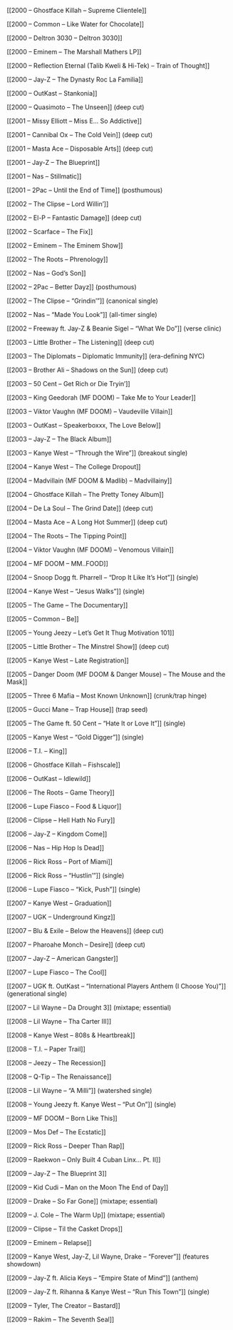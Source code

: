 [[2000 – Ghostface Killah – Supreme Clientele]]

[[2000 – Common – Like Water for Chocolate]]

[[2000 – Deltron 3030 – Deltron 3030]]

[[2000 – Eminem – The Marshall Mathers LP]]

[[2000 – Reflection Eternal (Talib Kweli & Hi-Tek) – Train of Thought]]

[[2000 – Jay-Z – The Dynasty Roc La Familia]]

[[2000 – OutKast – Stankonia]]

[[2000 – Quasimoto – The Unseen]] (deep cut)

[[2001 – Missy Elliott – Miss E… So Addictive]]

[[2001 – Cannibal Ox – The Cold Vein]] (deep cut)

[[2001 – Masta Ace – Disposable Arts]] (deep cut)

[[2001 – Jay-Z – The Blueprint]]

[[2001 – Nas – Stillmatic]]

[[2001 – 2Pac – Until the End of Time]] (posthumous)

[[2002 – The Clipse – Lord Willin’]]

[[2002 – El-P – Fantastic Damage]] (deep cut)

[[2002 – Scarface – The Fix]]

[[2002 – Eminem – The Eminem Show]]

[[2002 – The Roots – Phrenology]]

[[2002 – Nas – God’s Son]]

[[2002 – 2Pac – Better Dayz]] (posthumous)

[[2002 – The Clipse – “Grindin’”]] (canonical single)

[[2002 – Nas – “Made You Look”]] (all-timer single)

[[2002 – Freeway ft. Jay-Z & Beanie Sigel – “What We Do”]] (verse clinic)

[[2003 – Little Brother – The Listening]] (deep cut)

[[2003 – The Diplomats – Diplomatic Immunity]] (era-defining NYC)

[[2003 – Brother Ali – Shadows on the Sun]] (deep cut)

[[2003 – 50 Cent – Get Rich or Die Tryin’]]

[[2003 – King Geedorah (MF DOOM) – Take Me to Your Leader]]

[[2003 – Viktor Vaughn (MF DOOM) – Vaudeville Villain]]

[[2003 – OutKast – Speakerboxxx, The Love Below]]

[[2003 – Jay-Z – The Black Album]]

[[2003 – Kanye West – “Through the Wire”]] (breakout single)

[[2004 – Kanye West – The College Dropout]]

[[2004 – Madvillain (MF DOOM & Madlib) – Madvillainy]]

[[2004 – Ghostface Killah – The Pretty Toney Album]]

[[2004 – De La Soul – The Grind Date]] (deep cut)

[[2004 – Masta Ace – A Long Hot Summer]] (deep cut)

[[2004 – The Roots – The Tipping Point]]

[[2004 – Viktor Vaughn (MF DOOM) – Venomous Villain]]

[[2004 – MF DOOM – MM..FOOD]]

[[2004 – Snoop Dogg ft. Pharrell – “Drop It Like It’s Hot”]] (single)

[[2004 – Kanye West – “Jesus Walks”]] (single)

[[2005 – The Game – The Documentary]]

[[2005 – Common – Be]]

[[2005 – Young Jeezy – Let’s Get It Thug Motivation 101]]

[[2005 – Little Brother – The Minstrel Show]] (deep cut)

[[2005 – Kanye West – Late Registration]]

[[2005 – Danger Doom (MF DOOM & Danger Mouse) – The Mouse and the Mask]]

[[2005 – Three 6 Mafia – Most Known Unknown]] (crunk/trap hinge)

[[2005 – Gucci Mane – Trap House]] (trap seed)

[[2005 – The Game ft. 50 Cent – “Hate It or Love It”]] (single)

[[2005 – Kanye West – “Gold Digger”]] (single)

[[2006 – T.I. – King]]

[[2006 – Ghostface Killah – Fishscale]]

[[2006 – OutKast – Idlewild]]

[[2006 – The Roots – Game Theory]]

[[2006 – Lupe Fiasco – Food & Liquor]]

[[2006 – Clipse – Hell Hath No Fury]]

[[2006 – Jay-Z – Kingdom Come]]

[[2006 – Nas – Hip Hop Is Dead]]

[[2006 – Rick Ross – Port of Miami]]

[[2006 – Rick Ross – “Hustlin’”]] (single)

[[2006 – Lupe Fiasco – “Kick, Push”]] (single)

[[2007 – Kanye West – Graduation]]

[[2007 – UGK – Underground Kingz]]

[[2007 – Blu & Exile – Below the Heavens]] (deep cut)

[[2007 – Pharoahe Monch – Desire]] (deep cut)

[[2007 – Jay-Z – American Gangster]]

[[2007 – Lupe Fiasco – The Cool]]

[[2007 – UGK ft. OutKast – “International Players Anthem (I Choose You)”]] (generational single)

[[2007 – Lil Wayne – Da Drought 3]] (mixtape; essential)

[[2008 – Lil Wayne – Tha Carter III]]

[[2008 – Kanye West – 808s & Heartbreak]]

[[2008 – T.I. – Paper Trail]]

[[2008 – Jeezy – The Recession]]

[[2008 – Q-Tip – The Renaissance]]

[[2008 – Lil Wayne – “A Milli”]] (watershed single)

[[2008 – Young Jeezy ft. Kanye West – “Put On”]] (single)

[[2009 – MF DOOM – Born Like This]]

[[2009 – Mos Def – The Ecstatic]]

[[2009 – Rick Ross – Deeper Than Rap]]

[[2009 – Raekwon – Only Built 4 Cuban Linx… Pt. II]]

[[2009 – Jay-Z – The Blueprint 3]]

[[2009 – Kid Cudi – Man on the Moon The End of Day]]

[[2009 – Drake – So Far Gone]] (mixtape; essential)

[[2009 – J. Cole – The Warm Up]] (mixtape; essential)

[[2009 – Clipse – Til the Casket Drops]]

[[2009 – Eminem – Relapse]]

[[2009 – Kanye West, Jay-Z, Lil Wayne, Drake – “Forever”]] (features showdown)

[[2009 – Jay-Z ft. Alicia Keys – “Empire State of Mind”]] (anthem)

[[2009 – Jay-Z ft. Rihanna & Kanye West – “Run This Town”]] (single)

[[2009 – Tyler, The Creator – Bastard]] 

[[2009 – Rakim – The Seventh Seal]]
